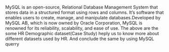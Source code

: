 MySQL is an open-source, Relational Database Management System that stores data in a structured format using rows and columns. It’s software that enables users to create, manage, and manipulate databases.Developed by MySQL AB, which is now owned by Oracle Corporation, MySQL is renowned for its reliability, scalability, and ease of use.
The above are the some HR Demographic dataset(Case Study) heply us to know more about different datasets used by HR. And conclude the same by using MySQL querry
